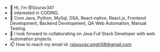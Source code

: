 - 👋 Hi, I’m @Sourav341
- 👀 interested in CODING.
- 🌱 Core Java, Python, MySql, DSA, React-native, React.js, Frontend Development, Backend Development, QA Web Automation, Manual Testing.
- 💞️ I look forward to collaborating on Java Full Stack Developer with web Automation projects.
- 📫 How to reach my email id: rajsourav.singh58@gmail.com

<!---
Sourav341/Sourav341 is a ✨ special ✨ repository because its `README.md` (this file) appears on your GitHub profile.
You can click the Preview link to take a look at your changes.
--->
